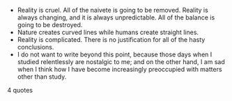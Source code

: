  - Reality is cruel. All of the naivete is going to be removed. Reality is always changing, and it is always unpredictable. All of the balance is going to be destroyed.
 - Nature creates curved lines while humans create straight lines.
 - Reality is complicated. There is no justification for all of the hasty conclusions.
 - I do not want to write beyond this point, because those days when I studied relentlessly are nostalgic to me; and on the other hand, I am sad when I think how I have become increasingly preoccupied with matters other than study.

4 quotes